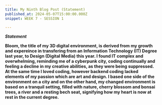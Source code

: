 ```yaml
---
title: My Ninth Blog Post (Statement)
published_at: 2024-05-07T15:00:00.000Z
snippet: WEEK 7 - SESSION 1

---
```

_**Statement**_

**Bloom, the title of my 3D digital environment, is derived from my growth and expereince in transfering from an Information Technology (IT) Degree last year, to Design (Digital Media) this year. I found IT complex and overwhelming, reminding me of a cyberpunk city, coding continually and feeling a decline in my creative abilities, as they were being suppressed. At the same time I loved coding, however backend coding lacked elements of my passion which are art and design. I based one side of the environment on a city and on the other hand, my changed environment is based on a tranquil setting, filled with nature, cherry blossom and bonsai trees, a river and a resting bech seat, signifying how my heart is now at rest in the current degree.**

<!-- **A short statement of at least 50 words that outlines your core concept in simple terms.** -->





<!-- # This is h1

## This is h2

_underline_

**bold** -->
